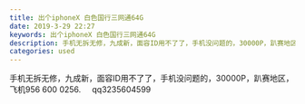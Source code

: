 ```yaml
---
title: 出个iphoneX 白色国行三网通64G
date: 2019-3-29 22:27
keywords: 出个iphoneX 白色国行三网通64G
description: 手机无拆无修，九成新，面容ID用不了了，手机没问题的，30000P，趴赛地区，飞机9566000256.    qq3235604599
categories: used
---
```

<td class="t_f" id="postmessage_3342804">

手机无拆无修，九成新，面容ID用不了了，手机没问题的，30000P，趴赛地区，飞机956 600 0256.     qq3235604599</td>
